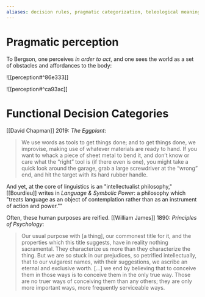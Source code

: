 ```yaml
---
aliases: decision rules, pragmatic categorization, teleological meaning
---
```


# Pragmatic perception
To Bergson, one perceives _in order to act_, and one sees the world as a set of obstacles and affordances to the body:

![[perception#^86e333]]

![[perception#^ca93ac]]

# Functional Decision Categories

[[David Chapman]] 2019: *The Eggplant*:

> We use words as tools to get things done; and to get things done, we improvise, making use of whatever materials are ready to hand. If you want to whack a piece of sheet metal to bend it, and don’t know or care what the “right” tool is (if there even is one), you might take a quick look around the garage, grab a large screwdriver at the “wrong” end, and hit the target with its hard rubber handle.

And yet, at the core of linguistics is an "intellectualist philosophy," [[Bourdieu]] writes in _Language & Symbolic Power_: a philosophy which "treats language as an object of contemplation rather than as an instrument of action and power.""

Often, these human purposes are reified. [[William James]] 1890: *Principles of Psychology*:

> Our usual purpose with [a thing], our commonest title for it, and the properties which this title suggests, have in reality nothing sacramental. They characterize us more than they characterize the thing. But we are so stuck in our prejudices, so petrified intellectually, that to our vulgarest names, with their suggestions, we ascribe an eternal and exclusive worth. [...] we end by believing that to conceive them in those ways is to conceive them in the only true way. Those are no truer ways of conceiving them than any others; they are only more important ways, more frequently serviceable ways. 